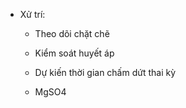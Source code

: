 - Xử trí:  
	- Theo dõi chặt chẽ  
	- Kiểm soát huyết áp  
	- Dự kiến thời gian chấm dứt thai kỳ  
	- MgSO4